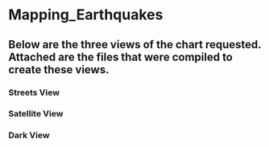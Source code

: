 # Mapping_Earthquakes
## Below are the three views of the chart requested. Attached are the files that were compiled to create these views. 

### Streets View


### Satellite View


### Dark View

